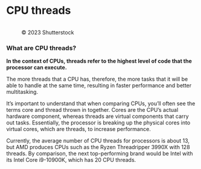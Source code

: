 # CPU threads

<figure><img src="https://images.versus.io/property/cputhreads-1598470926113.variety.jpg" alt=""><figcaption><p>© 2023 Shutterstock</p></figcaption></figure>

### What are CPU threads?

**In the context of CPUs, threads refer to the highest level of code that the processor can execute.**

The more threads that a CPU has, therefore, the more tasks that it will be able to handle at the same time, resulting in faster performance and better multitasking.

It’s important to understand that when comparing CPUs, you’ll often see the terms core and thread thrown in together. Cores are the CPU’s actual hardware component, whereas threads are virtual components that carry out tasks. Essentially, the processor is breaking up the physical cores into virtual cores, which are threads, to increase performance.

Currently, the average number of CPU threads for processors is about 13, but AMD produces CPUs such as the Ryzen Threadripper 3990X with 128 threads. By comparison, the next top-performing brand would be Intel with its Intel Core i9-10900K, which has 20 CPU threads.

